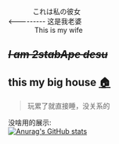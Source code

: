 &emsp;&emsp;&emsp;&nbsp;     これは私の彼女   
<---------   这是我老婆  
&emsp;&emsp;&emsp;&nbsp;&nbsp;     This is my wife  



## ~~*I am 2stabApe desu*~~  

## this my big house [🏠](https://hayasa.xyz)

> 玩累了就直接睡，没关系的  

没啥用的展示:  
[![Anurag's GitHub stats](https://github-readme-stats.vercel.app/api?username=Small-tailqwq)](https://github.com/anuraghazra/github-readme-stats)  
